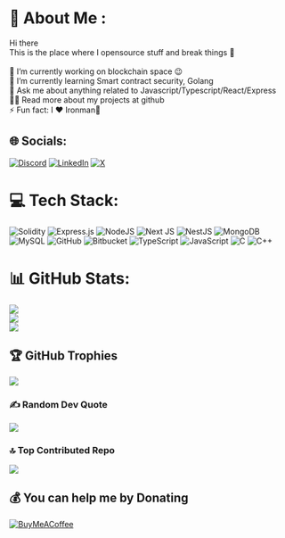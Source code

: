 # 💫 About Me :
Hi there <br>This is the place where I opensource stuff and break things 🤣<br><br>🔭  I’m currently working on blockchain space 😉<br>🌱  I’m currently learning Smart contract security, Golang<br>💬  Ask me about anything related to Javascript/Typescript/React/Express<br>👨‍💻  Read more about my projects at github<br>⚡  Fun fact: I ❤️ Ironman🫰


## 🌐 Socials:
[![Discord](https://img.shields.io/badge/Discord-%237289DA.svg?logo=discord&logoColor=white)](https://discord.gg/ABkDSyGm) 
[![LinkedIn](https://img.shields.io/badge/LinkedIn-%230077B5.svg?logo=linkedin&logoColor=white)](https://www.linkedin.com/in/maheswaran-kr/) 
[![X](https://img.shields.io/badge/X-black.svg?logo=X&logoColor=white)](https://x.com/maheswaran7746)

# 💻 Tech Stack:
![Solidity](https://img.shields.io/badge/Solidity-%23363636.svg?style=for-the-badge&logo=solidity&logoColor=white) ![Express.js](https://img.shields.io/badge/express.js-%23404d59.svg?style=for-the-badge&logo=express&logoColor=%2361DAFB) ![NodeJS](https://img.shields.io/badge/node.js-6DA55F?style=for-the-badge&logo=node.js&logoColor=white) ![Next JS](https://img.shields.io/badge/Next-black?style=for-the-badge&logo=next.js&logoColor=white) ![NestJS](https://img.shields.io/badge/nestjs-%23E0234E.svg?style=for-the-badge&logo=nestjs&logoColor=white) ![MongoDB](https://img.shields.io/badge/MongoDB-%234ea94b.svg?style=for-the-badge&logo=mongodb&logoColor=white) ![MySQL](https://img.shields.io/badge/mysql-4479A1.svg?style=for-the-badge&logo=mysql&logoColor=white) ![GitHub](https://img.shields.io/badge/github-%23121011.svg?style=for-the-badge&logo=github&logoColor=white) ![Bitbucket](https://img.shields.io/badge/bitbucket-%230047B3.svg?style=for-the-badge&logo=bitbucket&logoColor=white) ![TypeScript](https://img.shields.io/badge/typescript-%23007ACC.svg?style=for-the-badge&logo=typescript&logoColor=white) ![JavaScript](https://img.shields.io/badge/javascript-%23323330.svg?style=for-the-badge&logo=javascript&logoColor=%23F7DF1E) ![C](https://img.shields.io/badge/c-%2300599C.svg?style=for-the-badge&logo=c&logoColor=white) ![C++](https://img.shields.io/badge/c++-%2300599C.svg?style=for-the-badge&logo=c%2B%2B&logoColor=white)
# 📊 GitHub Stats:
![](https://github-readme-stats.vercel.app/api?username=Maheswaranx15&theme=dark&hide_border=false&include_all_commits=true&count_private=true)<br/>
![](https://github-readme-streak-stats.herokuapp.com/?user=Maheswaranx15&theme=dark&hide_border=false)<br/>
![](https://github-readme-stats.vercel.app/api/top-langs/?username=Maheswaranx15&theme=dark&hide_border=false&include_all_commits=true&count_private=true&layout=compact)

## 🏆 GitHub Trophies
![](https://github-profile-trophy.vercel.app/?username=Maheswaranx15&theme=radical&no-frame=false&no-bg=true&margin-w=4)

### ✍️ Random Dev Quote
![](https://quotes-github-readme.vercel.app/api?type=horizontal&theme=radical)

### 🔝 Top Contributed Repo
![](https://github-contributor-stats.vercel.app/api?username=Maheswaranx15&limit=5&theme=dark&combine_all_yearly_contributions=true)

  ## 💰 You can help me by Donating
  [![BuyMeACoffee](https://img.shields.io/badge/Buy%20Me%20a%20Coffee-ffdd00?style=for-the-badge&logo=buy-me-a-coffee&logoColor=black)](https://buymeacoffee.com/buymeacoffee.com/maheshwara8) 

  
<!-- Proudly created by Maheshwaran -->
